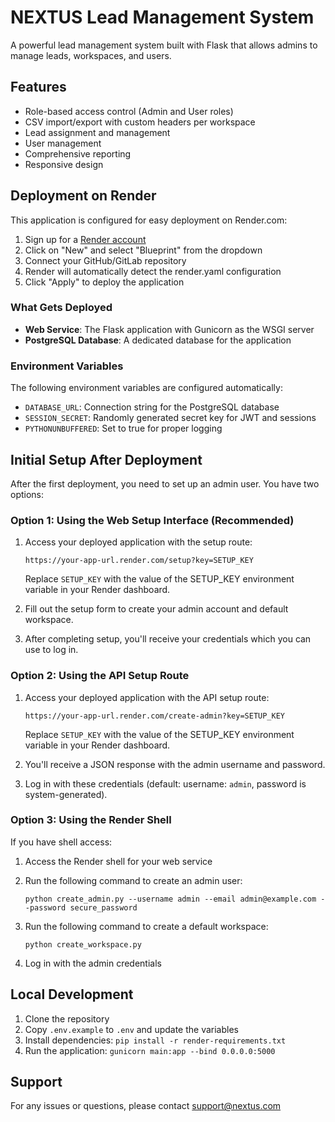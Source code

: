 # NEXTUS Lead Management System

A powerful lead management system built with Flask that allows admins to manage leads, workspaces, and users.

## Features

- Role-based access control (Admin and User roles)
- CSV import/export with custom headers per workspace
- Lead assignment and management
- User management
- Comprehensive reporting
- Responsive design

## Deployment on Render

This application is configured for easy deployment on Render.com:

1. Sign up for a [Render account](https://render.com)
2. Click on "New" and select "Blueprint" from the dropdown
3. Connect your GitHub/GitLab repository
4. Render will automatically detect the render.yaml configuration
5. Click "Apply" to deploy the application

### What Gets Deployed

- **Web Service**: The Flask application with Gunicorn as the WSGI server
- **PostgreSQL Database**: A dedicated database for the application

### Environment Variables

The following environment variables are configured automatically:

- `DATABASE_URL`: Connection string for the PostgreSQL database
- `SESSION_SECRET`: Randomly generated secret key for JWT and sessions
- `PYTHONUNBUFFERED`: Set to true for proper logging

## Initial Setup After Deployment

After the first deployment, you need to set up an admin user. You have two options:

### Option 1: Using the Web Setup Interface (Recommended)

1. Access your deployed application with the setup route:
   ```
   https://your-app-url.render.com/setup?key=SETUP_KEY
   ```
   Replace `SETUP_KEY` with the value of the SETUP_KEY environment variable in your Render dashboard.

2. Fill out the setup form to create your admin account and default workspace.

3. After completing setup, you'll receive your credentials which you can use to log in.

### Option 2: Using the API Setup Route

1. Access your deployed application with the API setup route:
   ```
   https://your-app-url.render.com/create-admin?key=SETUP_KEY
   ```
   Replace `SETUP_KEY` with the value of the SETUP_KEY environment variable in your Render dashboard.

2. You'll receive a JSON response with the admin username and password.

3. Log in with these credentials (default: username: `admin`, password is system-generated).

### Option 3: Using the Render Shell

If you have shell access:

1. Access the Render shell for your web service
2. Run the following command to create an admin user:
   ```
   python create_admin.py --username admin --email admin@example.com --password secure_password
   ```

3. Run the following command to create a default workspace:
   ```
   python create_workspace.py
   ```

4. Log in with the admin credentials

## Local Development

1. Clone the repository
2. Copy `.env.example` to `.env` and update the variables
3. Install dependencies: `pip install -r render-requirements.txt`
4. Run the application: `gunicorn main:app --bind 0.0.0.0:5000`

## Support

For any issues or questions, please contact support@nextus.com